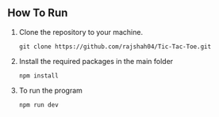 ## How To Run

1. Clone the repository to your machine.

    ```
    git clone https://github.com/rajshah04/Tic-Tac-Toe.git
    ```
   
2. Install the required packages in the main folder

   ```
   npm install
   ```
   
3. To run the program

   ```
   npm run dev
   ```